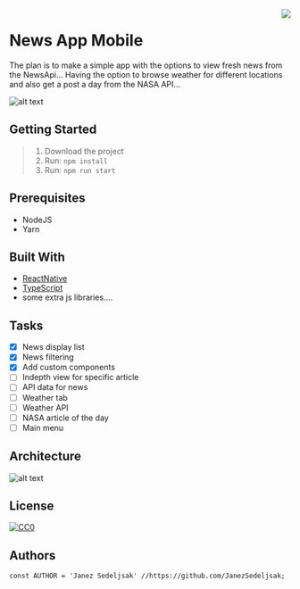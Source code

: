 <img src="https://github.com/matiassingers/awesome-readme/blob/master/icon.png" align="right" />

# News App Mobile

The plan is to make a simple app with the options to view fresh news from the NewsApi... Having the option to browse weather for different locations and also get a post a day from the NASA API... 

![alt text](https://github.com/JanezSedeljsak/news-app-mobile/blob/master/app-img.jpg)

## Getting Started

> 1. Download the project</br>
> 2. Run: ```npm install```</br>
> 3. Run: ```npm run start```

## Prerequisites

* NodeJS 
* Yarn

## Built With
* [ReactNative](https://facebook.github.io/react-native/)
* [TypeScript](https://www.typescriptlang.org)
* some extra js libraries....


## Tasks
- [x] News display list
- [x] News filtering
- [x] Add custom components
- [ ] Indepth view for specific article
- [ ] API data for news
- [ ] Weather tab
- [ ] Weather API
- [ ] NASA article of the day
- [ ] Main menu

## Architecture

![alt text](https://d1xple9gxb4tux.cloudfront.net/assets/images/article_images/bd4442aed16acafc54c7943d34abff0edadfa74c.png?1553504574)

## License

[![CC0](https://licensebuttons.net/p/zero/1.0/88x31.png)](https://creativecommons.org/publicdomain/zero/1.0/)

## Authors

```JS
const AUTHOR = 'Janez Sedeljsak' //https://github.com/JanezSedeljsak;
```

